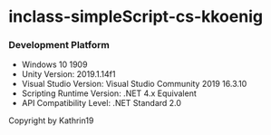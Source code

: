 # inclass-simpleScript-cs-kkoenig

### Development Platform

- Windows 10 1909
- Unity Version: 2019.1.14f1
- Visual Studio Version: Visual Studio Community 2019 16.3.10
- Scripting Runtime Version: .NET 4.x Equivalent
- API Compatibility Level: .NET Standard 2.0

Copyright by Kathrin19